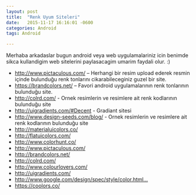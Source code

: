 ```yaml
---
layout: post
title:  "Renk Uyum Siteleri"
date:   2015-11-17 16:16:01 -0600
categories: Android
tags: Android

---
```


Merhaba arkadaslar bugun android veya web uygulamalariniz icin benimde sikca kullandigim web sitelerini paylasacagim umarim faydali olur. :)

* http://www.pictaculous.com/ – Herhangi bir resim upload ederek resmin içinde bulunduğu renk tonlarını cikarabileceginiz guzel bir site.
* https://brandcolors.net/ – Favori android uygulamalarının renk tonlarının bulunduğu site.
* http://colrd.com/  - Ornek resimlerin ve resimlere ait renk kodlarının bulunduğu site
* http://uigradients.com/#Decent  - Gradiant sitesi
* http://www.design-seeds.com/blog/ - Ornek resimlerin ve resimlere ait renk kodlarının bulunduğu site
* http://materialuicolors.co/
* http://flatuicolors.com/
* http://www.colorhunt.co/
* http://www.pictaculous.com/
* http://brandcolors.net/
* http://colrd.com/
* http://www.colourlovers.com/
* http://uigradients.com/
* http://www.google.com/design/spec/style/color.html…
* https://coolors.co/
